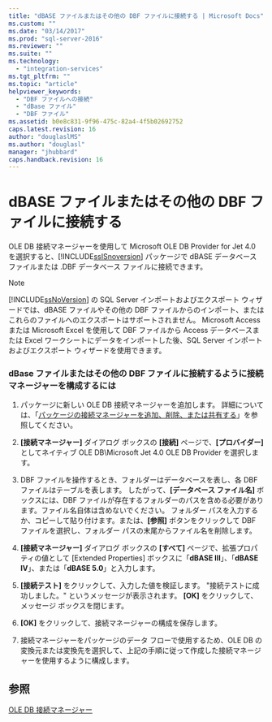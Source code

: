 ```yaml
---
title: "dBASE ファイルまたはその他の DBF ファイルに接続する | Microsoft Docs"
ms.custom: ""
ms.date: "03/14/2017"
ms.prod: "sql-server-2016"
ms.reviewer: ""
ms.suite: ""
ms.technology: 
  - "integration-services"
ms.tgt_pltfrm: ""
ms.topic: "article"
helpviewer_keywords: 
  - "DBF ファイルへの接続"
  - "dBase ファイル"
  - "DBF ファイル"
ms.assetid: b0e8c831-9f96-475c-82a4-4f5b02692752
caps.latest.revision: 16
author: "douglaslMS"
ms.author: "douglasl"
manager: "jhubbard"
caps.handback.revision: 16
---
```

# dBASE ファイルまたはその他の DBF ファイルに接続する
  OLE DB 接続マネージャーを使用して Microsoft OLE DB Provider for Jet 4.0 を選択すると、[!INCLUDE[ssISnoversion](../../includes/ssisnoversion-md.md)] パッケージで dBASE データベース ファイルまたは .DBF データベース ファイルに接続できます。  
  
> [!NOTE]  
>  [!INCLUDE[ssNoVersion](../../includes/ssnoversion-md.md)] の SQL Server インポートおよびエクスポート ウィザードでは、dBASE ファイルやその他の DBF ファイルからのインポート、またはこれらのファイルへのエクスポートはサポートされません。 Microsoft Access または Microsoft Excel を使用して DBF ファイルから Access データベースまたは Excel ワークシートにデータをインポートした後、SQL Server インポートおよびエクスポート ウィザードを使用できます。  
  
### dBase ファイルまたはその他の DBF ファイルに接続するように接続マネージャーを構成するには  
  
1.  パッケージに新しい OLE DB 接続マネージャーを追加します。 詳細については、「[パッケージの接続マネージャーを追加、削除、または共有する](../Topic/Add,%20Delete,%20or%20Share%20a%20Connection%20Manager%20in%20a%20Package.md)」を参照してください。  
  
2.  **[接続マネージャー]** ダイアログ ボックスの **[接続]** ページで、**[プロバイダー]** としてネイティブ OLE DB\Microsoft Jet 4.0 OLE DB Provider を選択します。  
  
3.  DBF ファイルを操作するとき、フォルダーはデータベースを表し、各 DBF ファイルはテーブルを表します。 したがって、**[データベース ファイル名]** ボックスには、DBF ファイルが存在するフォルダーのパスを含める必要があります。ファイル名自体は含めないでください。 フォルダー パスを入力するか、コピーして貼り付けます。または、**[参照]** ボタンをクリックして DBF ファイルを選択し、フォルダー パスの末尾からファイル名を削除します。  
  
4.  **[接続マネージャー]** ダイアログ ボックスの **[すべて]** ページで、拡張プロパティの値として [Extended Properties] ボックスに「**dBASE III**」、「**dBASE IV**」、または「**dBASE 5.0**」と入力します。  
  
5.  **[接続テスト]** をクリックして、入力した値を検証します。 "接続テストに成功しました。" というメッセージが表示されます。 **[OK]** をクリックして、メッセージ ボックスを閉じます。  
  
6.  **[OK]** をクリックして、接続マネージャーの構成を保存します。  
  
7.  接続マネージャーをパッケージのデータ フローで使用するため、OLE DB の変換元または変換先を選択して、上記の手順に従って作成した接続マネージャーを使用するように構成します。  
  
## 参照  
 [OLE DB 接続マネージャー](../../integration-services/connection-manager/ole-db-connection-manager.md)  
  
  